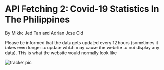 
# API Fetching 2: Covid-19 Statistics In The Philippines 
By Mikko Jed Tan and Adrian Jose Cid 

Please be informed that the data gets updated every 12 hours (sometimes it takes even longer to update which may cause the website to not display any data). 
This is what the website would normally look like.

![tracker pic](https://user-images.githubusercontent.com/89184826/152628133-71ecf64c-b99f-4174-b170-339130779477.jpg)
